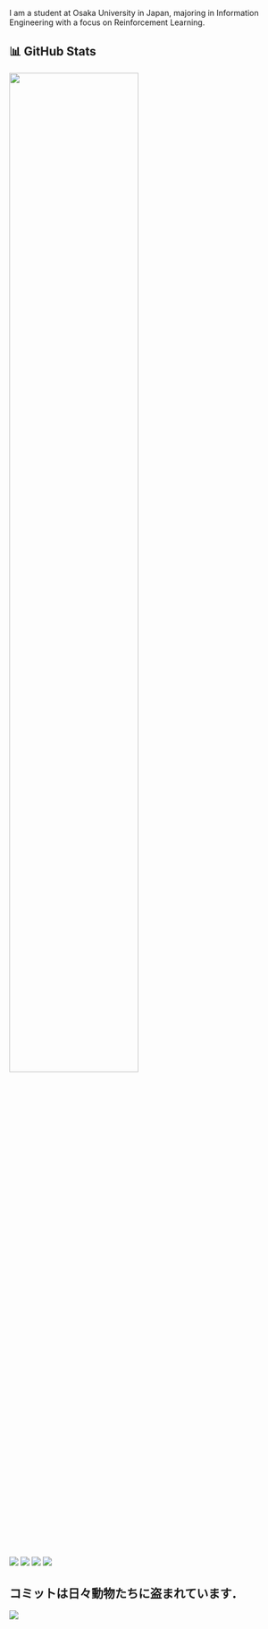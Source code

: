 I am a student at Osaka University in Japan, majoring in Information Engineering with a focus on Reinforcement Learning.
## 📊 GitHub Stats
<img src="http://github-profile-summary-cards.vercel.app/api/cards/profile-details?username=yope7&theme=nord_dark" width="67.7%">

![](http://github-profile-summary-cards.vercel.app/api/cards/repos-per-language?username=yope7&theme=nord_dark)
![](http://github-profile-summary-cards.vercel.app/api/cards/most-commit-language?username=yope7&theme=nord_dark)
![](http://github-profile-summary-cards.vercel.app/api/cards/stats?username=yope7&theme=nord_dark)
![](http://github-profile-summary-cards.vercel.app/api/cards/productive-time?username=yope7&theme=nord_dark&utcOffset=9)

## コミットは日々動物たちに盗まれています．
![](https://raw.githubusercontent.com/yope7/yope7/gh-pages/github_contributions_labeled.svg)

